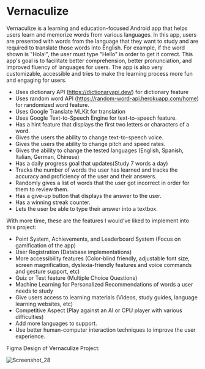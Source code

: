 # Vernaculize
Vernaculize is a learning and education-focused Android app that helps users learn and memorize words from various languages. In this app, users are presented with words from the language that they want to study and are required to translate those words into English. For example, if the word shown is "Hola!", the user must type "Hello" in order to get it correct. This app's goal is to facilitate better comprehension, better pronunciation, and improved fluency of languages for users. The app is also very customizable, accessible and tries to make the learning process more fun and engaging for users. 

- Uses dictionary API (https://dictionaryapi.dev/) for dictionary feature
- Uses random word API (https://random-word-api.herokuapp.com/home) for randomized word feature.
- Uses Google Translate MLKit for translation
- Uses Google Text-to-Speech Engine for text-to-speech feature. 
- Has a hint feature that displays the first two letters or characters of a word. 
- Gives the users the ability to change text-to-speech voice.
- Gives the users the ability to change pitch and speed rates.
- Gives the ability to change the tested languages (English, Spanish, Italian, German, Chinese)
- Has a daily progress goal that updates(Study 7 words a day)
- Tracks the number of words the user has learned and tracks the accuracy and proficiency of the user and their answers.
- Randomly gives a list of words that the user got incorrect in order for them to review them. 
- Has a give-up button that displays the answer to the user.
- Has a winning streak counter. 
- Lets the user be able to type their answer into a textbox. 

With more time, these are the features I would've liked to implement into this project:
- Point System, Achievements, and Leaderboard System (Focus on gamification of the app) 
- User Registration (Database implementations)
- More accessibility features (Color-blind friendly, adjustable font size, screen magnification, dyslexia-friendly features and voice commands and gesture support, etc)
- Quiz or Test feature (Multiple Choice Questions)
- Machine Learning for Personalized Recommendations of words a user needs to study 
- Give users access to learning materials (Videos, study guides, language learning websites, etc)
- Competitive Aspect (Play against an AI or CPU player with various difficulties) 
- Add more languages to support.
- Use better human-computer interaction techniques to improve the user experience.


Figma Design of Vernaculize Project:

![Screenshot_28](https://github.com/jgates3/Vernaculize/assets/112346102/5d7c2bad-5c5d-403d-beba-d7a56c21219f)
